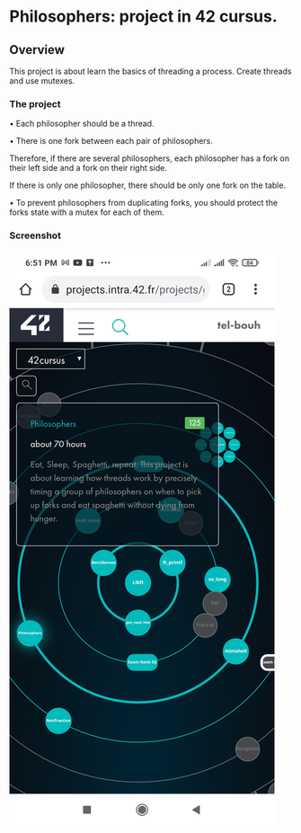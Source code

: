 # Philosophers:  project in 42 cursus.

## Overview

This project is about learn the basics of threading a process.
Create threads and use mutexes.

### The project

• Each philosopher should be a thread.

• There is one fork between each pair of philosophers.

  Therefore, if there are several philosophers, each philosopher has a fork on their left side and a fork on their right side.
  
  If there is only one philosopher, there should be only one fork on the table.
  
• To prevent philosophers from duplicating forks, you should protect the forks state with a mutex for each of them.


### Screenshot

![Result](./screenshot/Philosophers.jpg)
